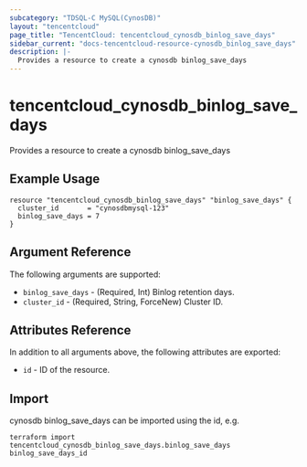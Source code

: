 ```yaml
---
subcategory: "TDSQL-C MySQL(CynosDB)"
layout: "tencentcloud"
page_title: "TencentCloud: tencentcloud_cynosdb_binlog_save_days"
sidebar_current: "docs-tencentcloud-resource-cynosdb_binlog_save_days"
description: |-
  Provides a resource to create a cynosdb binlog_save_days
---
```


# tencentcloud_cynosdb_binlog_save_days

Provides a resource to create a cynosdb binlog_save_days

## Example Usage

```hcl
resource "tencentcloud_cynosdb_binlog_save_days" "binlog_save_days" {
  cluster_id       = "cynosdbmysql-123"
  binlog_save_days = 7
}
```

## Argument Reference

The following arguments are supported:

* `binlog_save_days` - (Required, Int) Binlog retention days.
* `cluster_id` - (Required, String, ForceNew) Cluster ID.

## Attributes Reference

In addition to all arguments above, the following attributes are exported:

* `id` - ID of the resource.



## Import

cynosdb binlog_save_days can be imported using the id, e.g.

```
terraform import tencentcloud_cynosdb_binlog_save_days.binlog_save_days binlog_save_days_id
```

